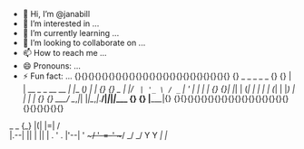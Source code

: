 - 👋 Hi, I’m @janabill
- 👀 I’m interested in ...
- 🌱 I’m currently learning ...
- 💞️ I’m looking to collaborate on ...
- 📫 How to reach me ...
- 😄 Pronouns: ...
- ⚡ Fun fact: ...
{}{}{}{}{}{}{}{}{}{}{}{}{}{}{}{}{}{}{}{}{}{}{}
{}     _                   _     _ _ _      {}
{}    | | __ _ _ __   __ _| |__ (_) | |     {}
{} _  | |/ _` | '_ \ / _` | '_ \| | | |     {}
{}| |_| | (_| | | | | (_| | |_) | | | |     {}
{} \___/ \__,_|_| |_|\__,_|_.__/|_|_|_|____ {}
{}                                   |_____|{}
{}{}{}{}{}{}{}{}{}{}{}{}{}{}{}{}{}{}{}{}{}{}{}


_   _
 {_}
 |(|
 |=|
/   \
|.--|
||  |
||  |    .    ' .
|'--|  '     \~~~/
'-=-' \~~~/   \_/
       \_/     Y
        Y     _|_
       _|_
       
